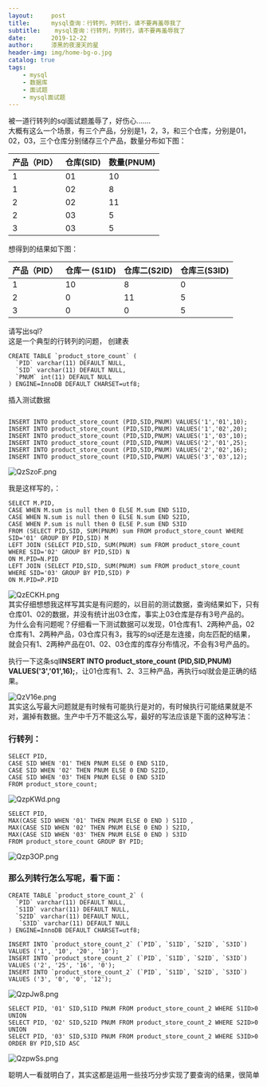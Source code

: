 ```yaml
---
layout:     post
title:      mysql查询：行转列，列转行，请不要再羞辱我了
subtitle:    mysql查询：行转列，列转行，请不要再羞辱我了
date:       2019-12-22
author:     漆黑的夜漫天的星
header-img: img/home-bg-o.jpg
catalog: true
tags:
    - mysql
    - 数据库
    - 面试题
    - mysql面试题
---
```



被一道行转列的sql面试题羞辱了，好伤心.......  
大概有这么一个场景，有三个产品，分别是1，2，3，和三个仓库，分别是01，02，03，三个仓库分别储存三个产品，数量分布如下图：  

产品（PID） | 仓库(SID)| 数量(PNUM)
---|---|---
1 | 01 | 10
1 | 02 | 8
2 | 02 | 11
2 | 03 | 5 
3 | 03 | 5
想得到的结果如下图：  

产品（PID）  | 仓库一 (S1ID)  |  仓库二(S2ID) | 仓库三(S3ID)
---|---|---|---
1|10|8|0
2|0|11|5
3|0|0|5
请写出sql?  
这是一个典型的行转列的问题，
创建表  
```
CREATE TABLE `product_store_count` (
  `PID` varchar(11) DEFAULT NULL,
  `SID` varchar(11) DEFAULT NULL,
  `PNUM` int(11) DEFAULT NULL
) ENGINE=InnoDB DEFAULT CHARSET=utf8;

```

插入测试数据  
```

INSERT INTO product_store_count (PID,SID,PNUM) VALUES('1','01',10);
INSERT INTO product_store_count (PID,SID,PNUM) VALUES('1','02',20);
INSERT INTO product_store_count (PID,SID,PNUM) VALUES('1','03',10);
INSERT INTO product_store_count (PID,SID,PNUM) VALUES('2','01',25);
INSERT INTO product_store_count (PID,SID,PNUM) VALUES('2','02',16);
INSERT INTO product_store_count (PID,SID,PNUM) VALUES('3','03',12);

```

![QzSzoF.png](https://s2.ax1x.com/2019/12/22/QzSzoF.png)

我是这样写的，：

```
SELECT M.PID,
CASE WHEN M.sum is null then 0 ELSE M.sum END S1ID,
CASE WHEN N.sum is null then 0 ELSE N.sum END S2ID,
CASE WHEN P.sum is null then 0 ELSE P.sum END S3ID
FROM (SELECT PID,SID, SUM(PNUM) sum FROM product_store_count WHERE SID='01' GROUP BY PID,SID) M
LEFT JOIN (SELECT PID,SID, SUM(PNUM) sum FROM product_store_count WHERE SID='02' GROUP BY PID,SID) N
ON M.PID=N.PID
LEFT JOIN (SELECT PID,SID, SUM(PNUM) sum FROM product_store_count WHERE SID='03' GROUP BY PID,SID) P
ON M.PID=P.PID
```

![QzECKH.png](https://s2.ax1x.com/2019/12/22/QzECKH.png)    
其实仔细想想我这样写其实是有问题的，以目前的测试数据，查询结果如下，只有仓库01、02的数据，并没有统计出03仓库，事实上03仓库是存有3号产品的。  
为什么会有问题呢？仔细看一下测试数据可以发现，01仓库有1、2两种产品，02仓库有1、2两种产品，03仓库只有3，我写的sql还是左连接，向左匹配的结果，就会只有1、2两种产品在01、02、03仓库的库存分布情况，不会有3号产品的。



执行一下这条sql**INSERT INTO product_store_count (PID,SID,PNUM) VALUES('3','01',16);**，让01仓库有1、2、3三种产品，再执行sql就会是正确的结果。   

![QzV16e.png](https://s2.ax1x.com/2019/12/22/QzV16e.png)  
其实这么写最大问题就是有时候有可能执行是对的，有时候执行可能结果就是不对，漏掉有数据。生产中千万不能这么写，最好的写法应该是下面的这种写法：
### 行转列：
```
SELECT PID,
CASE SID WHEN '01' THEN PNUM ELSE 0 END S1ID,
CASE SID WHEN '02' THEN PNUM ELSE 0 END S2ID,
CASE SID WHEN '03' THEN PNUM ELSE 0 END S3ID
FROM product_store_count;
```
![QzpKWd.png](https://s2.ax1x.com/2019/12/22/QzpKWd.png)
```
SELECT PID,
MAX(CASE SID WHEN '01' THEN PNUM ELSE 0 END ) S1ID ,
MAX(CASE SID WHEN '02' THEN PNUM ELSE 0 END ) S2ID,
MAX(CASE SID WHEN '03' THEN PNUM ELSE 0 END ) S3ID
FROM product_store_count GROUP BY PID;
```

![Qzp3OP.png](https://s2.ax1x.com/2019/12/22/Qzp3OP.png)

### 那么列转行怎么写呢，看下面：
```
CREATE TABLE `product_store_count_2` (
  `PID` varchar(11) DEFAULT NULL,
  `S1ID` varchar(11) DEFAULT NULL,
  `S2ID` varchar(11) DEFAULT NULL,
   `S3ID` varchar(11) DEFAULT NULL
) ENGINE=InnoDB DEFAULT CHARSET=utf8;

```

```
INSERT INTO `product_store_count_2` (`PID`, `S1ID`, `S2ID`, `S3ID`) VALUES ('1', '10', '20', '10');
INSERT INTO `product_store_count_2` (`PID`, `S1ID`, `S2ID`, `S3ID`) VALUES ('2', '25', '16', '0');
INSERT INTO `product_store_count_2` (`PID`, `S1ID`, `S2ID`, `S3ID`) VALUES ('3', '0', '0', '12');

```
![QzpJw8.png](https://s2.ax1x.com/2019/12/22/QzpJw8.png)
```
SELECT PID, '01' SID,S1ID PNUM FROM product_store_count_2 WHERE S1ID>0
UNION 
SELECT PID, '02' SID,S2ID PNUM FROM product_store_count_2 WHERE S2ID>0
UNION
SELECT PID, '03' SID,S3ID PNUM FROM product_store_count_2 WHERE S3ID>0
ORDER BY PID,SID ASC 
```

![QzpwSs.png](https://s2.ax1x.com/2019/12/22/QzpwSs.png)


聪明人一看就明白了，其实这都是运用一些技巧分步实现了要查询的结果，很简单